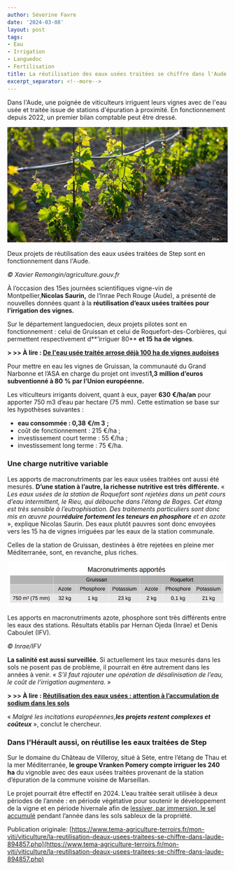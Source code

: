 ```yaml
---
author: Séverine Favre
date: '2024-03-08'
layout: post
tags:
- Eau
- Irrigation
- Languedoc
- Fertilisation
title: La réutilisation des eaux usées traitées se chiffre dans l'Aude
excerpt_separator: <!--more-->
---
```


Dans l'Aude, une poignée de viticulteurs irriguent leurs vignes avec de l'eau usée et traitée issue de stations d'épuration à proximité. En fonctionnement depuis 2022, un premier bilan comptable peut être dressé. 

![Vigne](/assets/c37fbf0c6ccff7073e36c8657d922304.jpg)
<!--more-->


Deux projets de réutilisation des eaux usées traitées de Step sont en fonctionnement dans l'Aude. 

_© Xavier Remongin/agriculture.gouv.fr_



À l’occasion des 15es journées scientifiques vigne-vin de Montpellier,**Nicolas Saurin,** de l’Inrae Pech Rouge (Aude), a présenté de nouvelles données quant à la **réutilisation d’eaux usées traitées pour l’irrigation des vignes.**

Sur le département languedocien, deux projets pilotes sont en fonctionnement : celui de Gruissan et celui de Roquefort-des-Corbières, qui permettent respectivement d**’irriguer 80** **et 15** **ha de vignes**.

**> >> À lire : [De l'eau usée traitée arrose déjà 100 ha de vignes audoises](https://www.tema-agriculture-terroirs.fr/mon-viti/viticulture/leau-usee-traitee-arrose-deja-100-ha-de-vignes-audoises-894839.php)**

Pour mettre en eau les vignes de Gruissan, la communauté du Grand Narbonne et l’ASA en charge du projet ont investi**1,3** **million d’euros subventionné à 80** **% par l’Union européenne.**

Les viticulteurs irrigants doivent, quant à eux, payer **630** **€/ha/an** pour apporter 750 m3 d’eau par hectare (75 mm). Cette estimation se base sur les hypothèses suivantes :

  * **eau consommée : 0,38** **€/m 3** **;**
  * coût de fonctionnement : 215 €/ha ;
  * investissement court terme : 55 €/ha ;
  * investissement long terme : 75 €/ha.



### Une charge nutritive variable

Les apports de macronutriments par les eaux usées traitées ont aussi été mesurés. **D’une station à l’autre, la richesse nutritive est très différente.** «  _Les eaux usées de la station de Roquefort sont rejetées dans un petit cours d’eau intermittent, le Rieu, qui débouche dans l’étang de Bages. Cet étang est très sensible à l’eutrophisation. Des traitements particuliers sont donc mis en œuvre pour**réduire fortement les teneurs en phosphore** et en azote_ », explique Nicolas Saurin. Des eaux plutôt pauvres sont donc envoyées vers les 15 ha de vignes irriguées par les eaux de la station communale.

Celles de la station de Gruissan, destinées à être rejetées en pleine mer Méditerranée, sont, en revanche, plus riches.

![](/assets/325c688eb2f34f98e0c4006f9e04fc6e.png)

Les apports en macronutriments azote, phosphore sont très différents entre les eaux des stations. Résultats établis par Hernan Ojeda (Inrae) et Denis Caboulet (IFV). 

_© Inrae/IFV_

**La salinité est aussi surveillée**. Si actuellement les taux mesurés dans les sols ne posent pas de problème, il pourrait en être autrement dans les années à venir. «  _S’il faut rajouter une opération de désalinisation de l’eau, le coût de l’irrigation augmentera_. »

**> >> À lire : [Réutilisation des eaux usées : attention à l’accumulation de sodium dans les sols](https://www.tema-agriculture-terroirs.fr/mon-viti/viticulture/attention-a-laccumulation-de-sodium-dans-les-sols-855045.php)**

«  _Malgré les incitations européennes,**les projets restent complexes et coûteux**_ », conclut le chercheur.

### Dans l'Hérault aussi, on réutilise les eaux traitées de Step

Sur le domaine du Château de Villeroy, situé à Sète, entre l’étang de Thau et la mer Méditerranée, **le groupe Vranken Pomery compte irriguer les 240 ha** du vignoble avec des eaux usées traitées provenant de la station d’épuration de la commune voisine de Marseillan.

Le projet pourrait être effectif en 2024. L’eau traitée serait utilisée à deux périodes de l’année : en période végétative pour soutenir le développement de la vigne et en période hivernale afin de [lessiver, par immersion, le sel accumulé](https://www.tema-agriculture-terroirs.fr/mon-viti/viticulture/ils-inondent-leurs-vignes-pour-les-proteger-du-sel-892543.php) pendant l’année dans les sols sableux de la propriété.


Publication originale: [https://www.tema-agriculture-terroirs.fr/mon-viti/viticulture/la-reutilisation-deaux-usees-traitees-se-chiffre-dans-laude-894857.php](https://www.tema-agriculture-terroirs.fr/mon-viti/viticulture/la-reutilisation-deaux-usees-traitees-se-chiffre-dans-laude-894857.php)